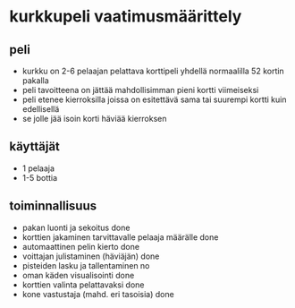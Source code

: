 # kurkkupeli vaatimusmäärittely

## peli
- kurkku on 2-6 pelaajan pelattava korttipeli yhdellä normaalilla 52 kortin pakalla
- peli tavoitteena on jättää mahdollisimman pieni kortti viimeiseksi
- peli etenee kierroksilla joissa on esitettävä sama tai suurempi kortti kuin edellisellä
- se jolle jää isoin korti häviää kierroksen 
## käyttäjät
- 1 pelaaja
- 1-5 bottia

## toiminnallisuus
- pakan luonti ja sekoitus 		done
- korttien jakaminen tarvittavalle pelaaja määrälle		done
- automaattinen pelin kierto		done
- voittajan julistaminen (häviäjän)        done
- pisteiden lasku ja tallentaminen      no
- oman käden visualisointi      done
- korttien valinta pelattavaksi		done
- kone vastustaja (mahd. eri tasoisia)      done

